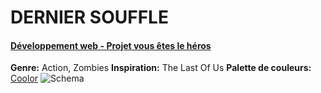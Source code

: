 # DERNIER SOUFFLE
#### [Développement web - Projet vous êtes le héros](https://github.com/Delphinegrenier/Vous-etes-le-heros-Dernier-Souffle)
<b>Genre:</b> Action, Zombies
<b>Inspiration:</b> The Last Of Us
<b>Palette de couleurs:</b> [Coolor](https://coolors.co/palette/940d1f-b10808-ececec-000000-272727)
![Schema](https://github.com/Delphinegrenier/Vous-etes-le-heros-Dernier-Souffle/blob/main/assets/schema.png)

